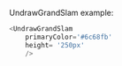UndrawGrandSlam example:
```js 
<UndrawGrandSlam
    primaryColor='#6c68fb'
    height= '250px'
    />
```